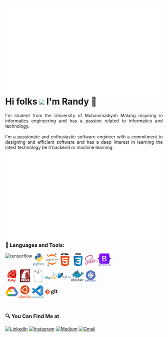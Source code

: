 <img align='right' src = "https://raw.githubusercontent.com/MyPumpkinz/copy-github-stats./master/generated/overview.svg">

# Hi folks <img src="https://github.com/TheDudeThatCode/TheDudeThatCode/blob/master/Assets/Hi.gif" width="30px"> I'm Randy 🧑

<p align="justify">
I'm student from the University of Muhammadiyah Malang majoring in informatics engineering and has a passion related to informatics and technology.<br><br> 
I'm a passionate and enthusiastic software engineer with a commitment to designing and efficient software and has a deep interest in learning the latest technology be it backend or machine learning.
<img align='right' src = "https://raw.githubusercontent.com/MyPumpkinz/copy-github-stats./master/generated/languages.svg">
</p>

<div>
  <h3> 🔨 Languages and Tools: </h3>
  <p align="left">
    <a href="https://www.tensorflow.org" target="_blank"> <img align="left" src="https://raw.githubusercontent.com/rahul-jha98/github_readme_icons/main/language_and_tools/square/tensorflow/tensorflow.svg" alt="tensorflow" height="42px"/> </a>
    <a href="https://www.python.org" target="_blank"><img align="left" alt="Python" height ="42px" src="https://raw.githubusercontent.com/devicons/devicon/master/icons/python/python-original-wordmark.svg"></a>
    <a href="https://jupyter.org/" target="_blank"><img align="left" alt="jupyter" height ="42px" src="https://raw.githubusercontent.com/devicons/devicon/master/icons/jupyter/jupyter-original-wordmark.svg"></a>
    <a href="https://html.com/" target="_blank"> <img align="left" src="https://raw.githubusercontent.com/devicons/devicon/master/icons/html5/html5-original-wordmark.svg" alt="html" height="42px"/> </a> 
    <a href="https://www.w3schools.com/css/" target="_blank"> <img align="left" src="https://raw.githubusercontent.com/devicons/devicon/master/icons/css3/css3-original-wordmark.svg" alt="css" height="42px"/> </a> 
    <a href="https://sass-lang.com/" target="_blank"> <img align="left" src="https://raw.githubusercontent.com/devicons/devicon/master/icons/sass/sass-original.svg" alt="sass" height="42px"/> </a>
    <a href="https://getbootstrap.com/" target="_blank"> <img src="https://raw.githubusercontent.com/devicons/devicon/master/icons/bootstrap/bootstrap-original-wordmark.svg" align="left" alt="bootstrap" height='42px'/> </a><br><br><br>
    <a href="https://www.ruby-lang.org" target="_blank"> <img align="left" src="https://raw.githubusercontent.com/devicons/devicon/master/icons/ruby/ruby-plain-wordmark.svg" alt="ruby" height="42px"/> </a>
    <a href="https://rubyonrails.org/" target="_blank"> <img align="left" src="https://raw.githubusercontent.com/devicons/devicon/master/icons/rails/rails-original-wordmark.svg" alt="rubyonrails" height="42px"/> </a> 
    <a href="https://go.dev/" target="_blank"> <img src="https://raw.githubusercontent.com/devicons/devicon/master/icons/go/go-line.svg" align="left" alt="golang" height='42px'/> </a>
    <a href="https://www.mysql.com/" target="_blank"> <img src="https://raw.githubusercontent.com/devicons/devicon/master/icons/mysql/mysql-original-wordmark.svg" align="left" alt="mysql" height='42px'/> </a>
    <a href="https://www.sqlite.org/" target="_blank"> <img src="https://raw.githubusercontent.com/devicons/devicon/master/icons/sqlite/sqlite-original-wordmark.svg" align="left" alt="sqlite" height='42px'/> </a>
    <a href="https://www.docker.com/" target="_blank"> <img src="https://raw.githubusercontent.com/devicons/devicon/master/icons/docker/docker-original-wordmark.svg" align="left" alt="docker" height='42px'/> </a>
    <a href="https://kubernetes.io/" target="_blank"> <img src="https://raw.githubusercontent.com/devicons/devicon/master/icons/kubernetes/kubernetes-plain-wordmark.svg" align="left" alt="kubernetes" height='42px'/> </a><br><br><br>
    <a href="https://cloud.google.com/gcp" target="_blank"> <img src="https://raw.githubusercontent.com/devicons/devicon/master/icons/googlecloud/googlecloud-original.svg" align="left" alt="googlecloud" height='42px'/> </a>
    <a href="https://ubuntu.com/" target="_blank"> <img src="https://raw.githubusercontent.com/devicons/devicon/master/icons/ubuntu/ubuntu-plain-wordmark.svg" align="left" alt="ubuntu" height='42px'/> </a>
    <a href="https://code.visualstudio.com/" target="_blank"> <img src="https://raw.githubusercontent.com/devicons/devicon/master/icons/vscode/vscode-original-wordmark.svg" align="left" alt="vscode" height='42px'/> </a>
    <a href="https://git-scm.com/" target="_blank"> <img src="https://raw.githubusercontent.com/devicons/devicon/master/icons/git/git-original-wordmark.svg" align="left" alt="git" height='42px'/> </a>
  </p>
</div>

<br><br><br>

<div>
  <h3> 🔍 You Can Find Me at </h3>
  <p>
    <a href="https://www.linkedin.com/in/mrandyanugerah/" target="_blank"><img alt="LinkedIn" src="https://img.shields.io/badge/linkedin-%230077B5.svg?&style=for-the-badge&logo=linkedin&logoColor=white" /></a>
    <a href="https://www.instagram.com/anaknyapapaa_" target="_blank"><img alt="Instagram" src="https://img.shields.io/badge/instagram-%23E4405F.svg?&style=for-the-badge&logo=instagram&logoColor=white" /></a>  
    <a href="https://medium.com/@randyanugerah" target="_blank"><img alt="Medium" src="https://img.shields.io/badge/medium-%2312100E.svg?&style=for-the-badge&logo=medium&logoColor=white" /></a>    
    <a href="mailto:randyanugerah27@gmail.com" target="_blank"><img alt="Gmail" src="https://img.shields.io/badge/gmail-D14836?&style=for-the-badge&logo=gmail&logoColor=white"/></a>    
  </p>
</div>
